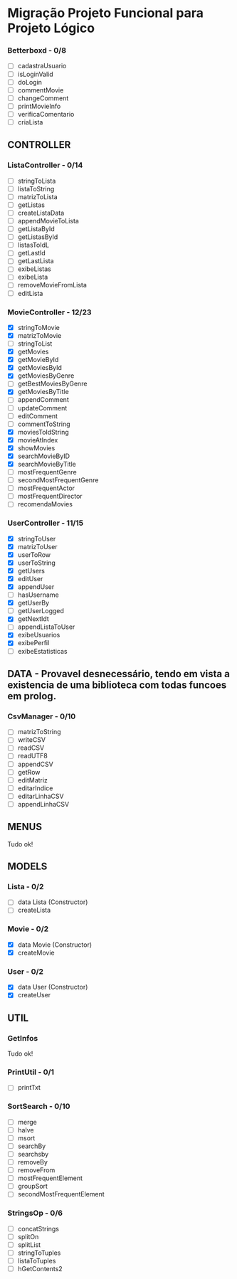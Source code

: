 # Migração Projeto Funcional para Projeto Lógico

### Betterboxd - 0/8
- [ ] cadastraUsuario
- [ ] isLoginValid
- [ ] doLogin
- [ ] commentMovie
- [ ] changeComment
- [ ] printMovieInfo
- [ ] verificaComentario
- [ ] criaLista

## CONTROLLER
### ListaController - 0/14
- [ ] stringToLista
- [ ] listaToString
- [ ] matrizToLista
- [ ] getListas
- [ ] createListaData
- [ ] appendMovieToLista
- [ ] getListaById
- [ ] getListasById
- [ ] listasToIdL
- [ ] getLastId
- [ ] getLastLista
- [ ] exibeListas
- [ ] exibeLista
- [ ] removeMovieFromLista
- [ ] editLista
### MovieController - 12/23
- [X] stringToMovie
- [X] matrizToMovie
- [ ] stringToList
- [X] getMovies
- [X] getMovieById
- [X] getMoviesById
- [X] getMoviesByGenre
- [ ] getBestMoviesByGenre
- [X] getMoviesByTitle
- [ ] appendComment
- [ ] updateComment
- [ ] editComment
- [ ] commentToString
- [X] moviesToIdString
- [X] movieAtIndex
- [X] showMovies
- [X] searchMovieByID
- [X] searchMovieByTitle
- [ ] mostFrequentGenre
- [ ] secondMostFrequentGenre
- [ ] mostFrequentActor
- [ ] mostFrequentDirector
- [ ] recomendaMovies
### UserController - 11/15
- [X] stringToUser
- [X] matrizToUser
- [X] userToRow
- [X] userToString
- [X] getUsers
- [X] editUser
- [X] appendUser
- [ ] hasUsername
- [X] getUserBy
- [ ] getUserLogged
- [X] getNextIdt
- [ ] appendListaToUser
- [X] exibeUsuarios
- [X] exibePerfil
- [ ] exibeEstatisticas

## DATA - Provavel desnecessário, tendo em vista a existencia de uma biblioteca com todas funcoes em prolog.
### CsvManager - 0/10
- [ ] matrizToString
- [ ] writeCSV
- [ ] readCSV
- [ ] readUTF8
- [ ] appendCSV
- [ ] getRow
- [ ] editMatriz
- [ ] editarIndice
- [ ] editarLinhaCSV
- [ ] appendLinhaCSV

## MENUS
Tudo ok!

## MODELS
### Lista - 0/2
- [ ] data Lista (Constructor)
- [ ] createLista
### Movie - 0/2
- [x] data Movie (Constructor)
- [x] createMovie
### User - 0/2
- [x] data User (Constructor)
- [x] createUser

## UTIL
### GetInfos
Tudo ok!
### PrintUtil - 0/1
- [ ] printTxt
### SortSearch - 0/10
- [ ] merge
- [ ] halve
- [ ] msort
- [ ] searchBy
- [ ] searchsby
- [ ] removeBy
- [ ] removeFrom
- [ ] mostFrequentElement
- [ ] groupSort
- [ ] secondMostFrequentElement
### StringsOp - 0/6
- [ ] concatStrings
- [ ] splitOn
- [ ] splitList
- [ ] stringToTuples
- [ ] listaToTuples
- [ ] hGetContents2
